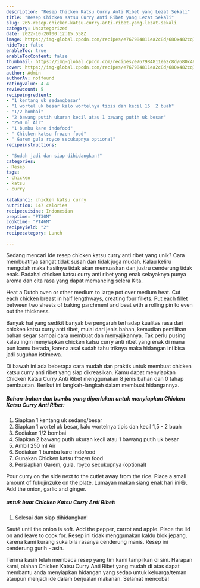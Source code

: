 ```yaml
---
description: "Resep Chicken Katsu Curry Anti Ribet yang Lezat Sekali"
title: "Resep Chicken Katsu Curry Anti Ribet yang Lezat Sekali"
slug: 265-resep-chicken-katsu-curry-anti-ribet-yang-lezat-sekali
category: Uncategorized
date: 2022-10-20T00:12:15.558Z
image: https://img-global.cpcdn.com/recipes/e767984811ea2c8d/680x482cq70/chicken-katsu-curry-anti-ribet-foto-resep-utama.jpg
hideToc: false
enableToc: true
enableTocContent: false
thumbnail: https://img-global.cpcdn.com/recipes/e767984811ea2c8d/680x482cq70/chicken-katsu-curry-anti-ribet-foto-resep-utama.jpg
cover: https://img-global.cpcdn.com/recipes/e767984811ea2c8d/680x482cq70/chicken-katsu-curry-anti-ribet-foto-resep-utama.jpg
author: Admin
authorAv: notfound
ratingvalue: 4.4
reviewcount: 5
recipeingredient:
- "1 kentang uk sedangbesar"
- "1 wortel uk besar kalo wortelnya tipis dan kecil 15  2 buah"
- "1/2 bombai"
- "2 bawang putih ukuran kecil atau 1 bawang putih uk besar"
- "250 ml Air"
- "1 bumbu kare indofood"
- " Chicken katsu frozen food"
- " Garem gula royco secukupnya optional"
recipeinstructions:

- "Sudah jadi dan siap dihidangkan!"
categories:
- Resep
tags:
- chicken
- katsu
- curry

katakunci: chicken katsu curry 
nutrition: 147 calories
recipecuisine: Indonesian
preptime: "PT30M"
cooktime: "PT46M"
recipeyield: "2"
recipecategory: Lunch

---
```





Sedang mencari ide resep chicken katsu curry anti ribet yang unik? Cara membuatnya sangat tidak susah dan tidak juga mudah. Kalau keliru mengolah maka hasilnya tidak akan memuaskan dan justru cenderung tidak enak. Padahal chicken katsu curry anti ribet yang enak selayaknya punya aroma dan cita rasa yang dapat memancing selera Kita.





Heat a Dutch oven or other medium to large pot over medium heat. Cut each chicken breast in half lengthways, creating four fillets. Put each fillet between two sheets of baking parchment and beat with a rolling pin to even out the thickness.

Banyak hal yang sedikit banyak berpengaruh terhadap kualitas rasa dari chicken katsu curry anti ribet, mulai dari jenis bahan, kemudian pemilihan bahan segar sampai cara membuat dan menyajikannya. Tak perlu pusing kalau ingin menyiapkan chicken katsu curry anti ribet yang enak di mana pun kamu berada, karena asal sudah tahu triknya maka hidangan ini bisa jadi suguhan istimewa.






Di bawah ini ada beberapa cara mudah dan praktis untuk membuat chicken katsu curry anti ribet yang siap dikreasikan. Kamu dapat menyiapkan Chicken Katsu Curry Anti Ribet menggunakan 8 jenis bahan dan 0 tahap pembuatan. Berikut ini langkah-langkah dalam membuat hidangannya.

<!--inarticleads1-->

##### Bahan-bahan dan bumbu yang diperlukan untuk menyiapkan Chicken Katsu Curry Anti Ribet:

1. Siapkan 1 kentang uk sedang/besar
1. Siapkan 1 wortel uk besar, kalo wortelnya tipis dan kecil 1,5 - 2 buah
1. Sediakan 1/2 bombai
1. Siapkan 2 bawang putih ukuran kecil atau 1 bawang putih uk besar
1. Ambil 250 ml Air
1. Sediakan 1 bumbu kare indofood
1. Gunakan  Chicken katsu frozen food
1. Persiapkan  Garem, gula, royco secukupnya (optional)


Pour curry on the side next to the cutlet away from the rice. Place a small amount of fukujinzuke on the plate. Lumayan makan siang enak hari ini😆. Add the onion, garlic and ginger. 

<!--inarticleads2-->

#####  untuk buat Chicken Katsu Curry Anti Ribet:


1. Selesai dan siap dihidangkan!

Sauté until the onion is soft. Add the pepper, carrot and apple. Place the lid on and leave to cook for. Resep ini tidak menggunakan kaldu blok jepang, karena kami kurang suka bila rasanya cenderung manis. Resep ini cenderung gurih - asin. 

Terima kasih telah membaca resep yang tim kami tampilkan di sini. Harapan kami, olahan Chicken Katsu Curry Anti Ribet yang mudah di atas dapat membantu anda menyiapkan hidangan yang sedap untuk keluarga/teman ataupun menjadi ide dalam berjualan makanan. Selamat mencoba!
